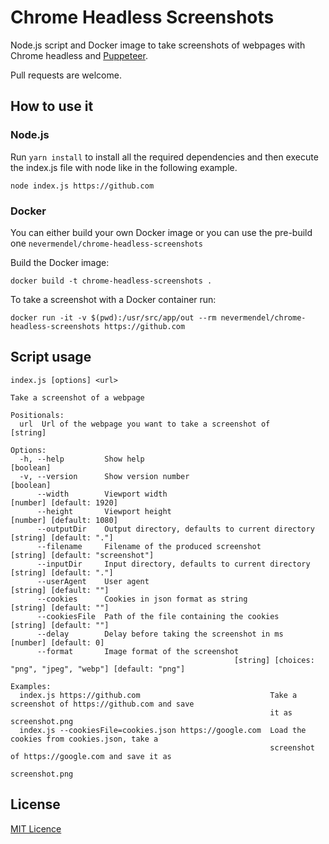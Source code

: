 # Chrome Headless Screenshots

Node.js script and Docker image to take screenshots of webpages with Chrome headless and [Puppeteer](https://github.com/puppeteer/puppeteer).

Pull requests are welcome.

## How to use it

### Node.js

Run `yarn install` to install all the required dependencies and then execute the index.js file with node like in the following example.

```
node index.js https://github.com
```

### Docker

You can either build your own Docker image or you can use the pre-build one `nevermendel/chrome-headless-screenshots`

Build the Docker image:

```
docker build -t chrome-headless-screenshots .
```

To take a screenshot with a Docker container run:

```
docker run -it -v $(pwd):/usr/src/app/out --rm nevermendel/chrome-headless-screenshots https://github.com
```

## Script usage

```
index.js [options] <url>

Take a screenshot of a webpage

Positionals:
  url  Url of the webpage you want to take a screenshot of                                          [string]

Options:
  -h, --help         Show help                                                                     [boolean]
  -v, --version      Show version number                                                           [boolean]
      --width        Viewport width                                                 [number] [default: 1920]
      --height       Viewport height                                                [number] [default: 1080]
      --outputDir    Output directory, defaults to current directory                 [string] [default: "."]
      --filename     Filename of the produced screenshot                    [string] [default: "screenshot"]
      --inputDir     Input directory, defaults to current directory                  [string] [default: "."]
      --userAgent    User agent                                                       [string] [default: ""]
      --cookies      Cookies in json format as string                                 [string] [default: ""]
      --cookiesFile  Path of the file containing the cookies                          [string] [default: ""]
      --delay        Delay before taking the screenshot in ms                          [number] [default: 0]
      --format       Image format of the screenshot
                                                  [string] [choices: "png", "jpeg", "webp"] [default: "png"]

Examples:
  index.js https://github.com                             Take a screenshot of https://github.com and save
                                                          it as screenshot.png
  index.js --cookiesFile=cookies.json https://google.com  Load the cookies from cookies.json, take a
                                                          screenshot of https://google.com and save it as
                                                          screenshot.png
```

## License

[MIT Licence](LICENSE.md)
